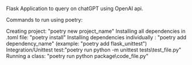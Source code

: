 Flask Application to query on chatGPT using OpenAI api.

Commands to run using poetry:

Creating project: "poetry new project_name"
Installing all dependencies in .toml file: "poetry install"
Installing dependencies individually : "poetry add dependency_name" (example: "poetry add flask_unittest")
Integration/Unittest test:"poetry run python -m unittest tests\test_file.py"
Running a class: "poetry run python package\code_file.py"

